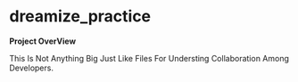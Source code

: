 # dreamize_practice

**Project OverView**

This Is Not Anything Big Just Like Files For Understing Collaboration Among Developers.